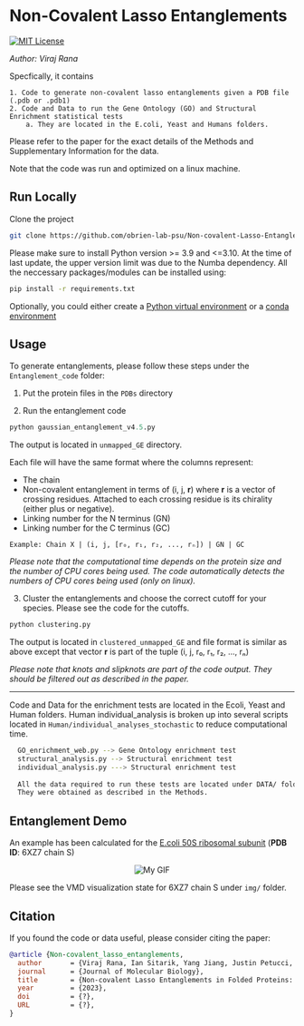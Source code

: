 # Non-Covalent Lasso Entanglements

[![MIT License](https://img.shields.io/badge/License-MIT-green.svg)](https://choosealicense.com/licenses/mit/)

*Author: Viraj Rana*

Specfically, it contains

    1. Code to generate non-covalent lasso entanglements given a PDB file (.pdb or .pdb1)
    2. Code and Data to run the Gene Ontology (GO) and Structural Enrichment statistical tests 
        a. They are located in the E.coli, Yeast and Humans folders. 
 
Please refer to the paper for the exact details of the Methods and Supplementary Information for the data. 

Note that the code was run and optimized on a linux machine.


## Run Locally

Clone the project

```bash
git clone https://github.com/obrien-lab-psu/Non-covalent-Lasso-Entanglements-in-Folded-Proteins-Prevalence-Functional-Implications-and-Evolut.git
```
Please make sure to install Python version >= 3.9 and <=3.10. At the time of last update, the upper version limit was due to the Numba dependency. All the neccessary packages/modules can be installed using: 

```bash 
pip install -r requirements.txt
```

Optionally, you could either create a [Python virtual environment](https://docs.python.org/3/tutorial/venv.html) or a [conda environment](https://docs.conda.io/projects/conda/en/latest/user-guide/tasks/manage-environments.html#creating-an-environment-with-commands)

## Usage

To generate entanglements, please follow these steps under the `Entanglement_code` folder: 

1. Put the protein files in the `PDBs` directory

2. Run the entanglement code

```python 
python gaussian_entanglement_v4.5.py
```
The output is located in `unmapped_GE` directory. 

Each file will have the same format where the columns represent:
- The chain
- Non-covalent entanglement in terms of (i, j, **r**) where **r** is a vector of crossing residues. Attached to each crossing residue is its chirality (either plus or negative).
- Linking number for the N terminus (GN)
- Linking number for the C terminus (GC)

`Example: Chain X | (i, j, [r₀, r₁, r₂, ..., rₙ]) | GN | GC`

*Please note that the computational time depends on the protein size and the number of CPU cores being used. The code automatically detects the numbers of CPU cores being used (only on linux).*

3. Cluster the entanglements and choose the correct cutoff for your species. Please see the code for the cutoffs. 

```python 
python clustering.py
```

The output is located in `clustered_unmapped_GE` and file format is similar as above except that vector **r** is part of the tuple (i, j, r₀, r₁, r₂, ..., rₙ)

*Please note that knots and slipknots are part of the code output. They should be filtered out as described in the paper.*

---

Code and Data for the enrichment tests are located in the Ecoli, Yeast and Human folders. Human individual_analysis is broken up into several scripts located in `Human/individual_analyses_stochastic` to reduce computational time.

```bash 
  GO_enrichment_web.py --> Gene Ontology enrichment test
  structural_analysis.py --> Structural enrichment test
  individual_analysis.py ---> Structural enrichment test
  
  All the data required to run these tests are located under DATA/ folder for each organism. 
  They were obtained as described in the Methods. 
```
## Entanglement Demo

An example has been calculated for the <u>E.coli 50S ribosomal subunit</u> (**PDB ID**: 6XZ7 chain S)

<p align="center">
  <img src="https://github.com/obrien-lab-psu/Non-covalent-Lasso-Entanglements-in-Folded-Proteins-Prevalence-Functional-Implications-and-Evolut/blob/main/img/6XZ7_S.gif" alt="My GIF">
</p>

Please see the VMD visualization state for 6XZ7 chain S under `img/` folder. 

## Citation

If you found the code or data useful, please consider citing the paper: 

```bibtex 
@article {Non-covalent_lasso_entanglements,
  author       = {Viraj Rana, Ian Sitarik, Yang Jiang, Justin Petucci, Hyebin Song, and Edward P. O'Brien},
  journal      = {Journal of Molecular Biology},
  title        = {Non-covalent Lasso Entanglements in Folded Proteins: Prevalence, Functional Implications, and Evolutionary Significance},
  year         = {2023},
  doi          = {?},
  URL          = {?},
}
```
